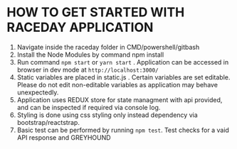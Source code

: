 # HOW TO GET STARTED WITH RACEDAY APPLICATION

1. Navigate inside the raceday folder in CMD/powershell/gitbash
2. Install the Node Modules by command npm install
3. Run command `npm start` or `yarn start` . Application can be accessed in browser in dev mode at `http://localhost:3000/`
4. Static variables are placed in static.js . Certain variables are set editable. Please do not edit non-editable variables as application may behave unexpectedly.
5. Application uses REDUX store for state managment with api provided, and can be inspected if required via console log.
6. Styling is done using css styling only instead dependency via bootstrap/reactstrap.
7. Basic test can be performed by running `npm test`. Test checks for a vaid API response and GREYHOUND
